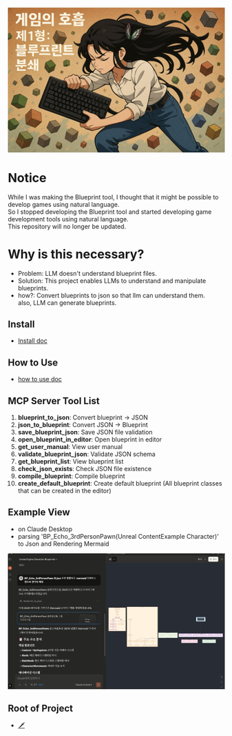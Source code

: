 ![](docs/images/Door_0.png)


# Notice  

While I was making the Blueprint tool, I thought that it might be possible to develop games using natural language.  
So I stopped developing the Blueprint tool and started developing game development tools using natural language.  
This repository will no longer be updated.  






# Why is this necessary?

- Problem: LLM doesn't understand blueprint files.  
- Solution: This project enables LLMs to understand and manipulate blueprints.
- how?: Convert blueprints to json so that llm can understand them.  
        also, LLM can generate blueprints.

## Install
- [Install doc](docs/install.md)

## How to Use
- [how to use doc](docs/howtouse/howtouse.md)

## MCP Server Tool List  
1. **blueprint_to_json**: Convert blueprint → JSON
2. **json_to_blueprint**: Convert JSON → Blueprint
3. **save_blueprint_json**: Save JSON file validation
4. **open_blueprint_in_editor**: Open blueprint in editor
5. **get_user_manual**: View user manual
6. **validate_blueprint_json**: Validate JSON schema
7. **get_blueprint_list**: View blueprint list
8. **check_json_exists**: Check JSON file existence
9. **compile_blueprint**: Compile blueprint
10. **create_default_blueprint**: Create default blueprint (All blueprint classes that can be created in the editor)

## Example View
- on Claude Desktop
- parsing 'BP_Echo_3rdPersonPawn(Unreal ContentExample Character)' to Json and Rendering Mermaid
  
![](docs/images/claude_desktop_echo3rd.jpg)










## Root of Project
- [🗡](https://github.com/LSG7/NorthStar/blob/main/README.md)
